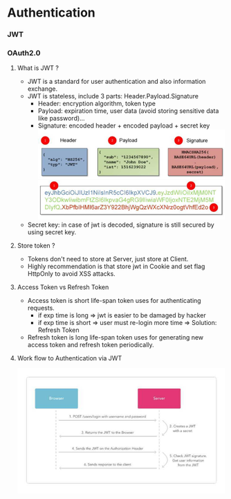 # Authentication

### JWT
### OAuth2.0

1. What is JWT ?
    - JWT is a standard for user authentication and also information exchange.
    - JWT is stateless, include 3 parts: Header.Payload.Signature
      + Header: encryption algorithm, token type
      + Payload: expiration time, user data (avoid storing sensitive data like password)...
      + Signature: encoded header + encoded payload + secret key 
    ![pic_1](https://github.com/nhatlamitus99/LearningGolang/blob/main/image/IMG_20201030_095936.jpg) 
       ![pic_2](https://github.com/nhatlamitus99/LearningGolang/blob/main/image/IMG_20201030_095925.jpg)
    - Secret key: in case of jwt is decoded, signature is still secured by using secret key. 
    
2. Store token ? 
    - Tokens don't need to store at Server, just store at Client.
    - Highly recommendation is that store jwt in Cookie and set flag HttpOnly to avoid XSS attacks.
    
3. Access Token vs Refresh Token
      + Access token is short life-span token uses for authenticating requests.
        - if exp time is long => jwt is easier to be damaged by hacker
        - if exp time is short => user must re-login more time
        => Solution: Refresh Token
      + Refresh token is long life-span token uses for generating new access token and refresh token periodically.

4. Work flow to Authentication via JWT

      ![pic_3](https://github.com/nhatlamitus99/LearningGolang/blob/main/image/Screenshot_2020-10-30-11-08-53-22.jpg)


